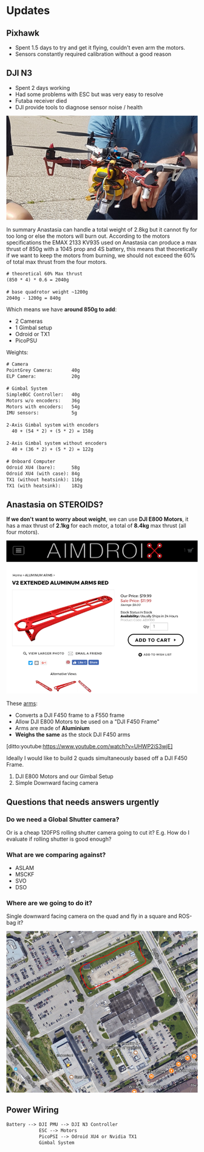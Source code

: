 # Updates

## Pixhawk

- Spent 1.5 days to try and get it flying, couldn't even arm the motors.
- Sensors constantly required calibration without a good reason


## DJI N3

- Spent 2 days working
- Had some problems with ESC but was very easy to resolve
- Futaba receiver died
- DJI provide tools to diagnose sensor noise / health

![Weight Test](images/weight_test.png)

In summary Anastasia can handle a total weight of 2.8kg but it cannot fly
for too long or else the motors will burn out. According to the motors
specifications the EMAX 2133 KV935 used on Anastasia can produce a max
thrust of 850g with a 1045 prop and 4S battery, this means that
theoretically if we want to keep the motors from burning, we should not
exceed the 60% of total max thrust from the four motors.

    # theoretical 60% Max thrust
    (850 * 4) * 0.6 = 2040g

    # base quadrotor weight ~1200g
    2040g - 1200g = 840g

Which means we have **around 850g to add**:

- 2 Cameras
- 1 Gimbal setup
- Odroid or TX1
- PicoPSU

Weights:

    # Camera
    PointGrey Camera:       40g
    ELP Camera:             20g

    # Gimbal System
    SimpleBGC Controller:   40g
    Motors w/o encoders:    36g
    Motors with encoders:   54g
    IMU sensors:            5g

    2-Axis Gimbal system with encoders
      40 + (54 * 2) + (5 * 2) = 158g

    2-Axis Gimbal system without encoders
      40 + (36 * 2) + (5 * 2) = 122g

    # Onboard Computer
    Odroid XU4 (bare):      58g
    Odroid XU4 (with case): 84g
    TX1 (without heatsink): 116g
    TX1 (with heatsink):    182g


## Anastasia on STEROIDS?

**If we don't want to worry about weight**, we can use **DJI E800 Motors**, it
has a max thrust of **2.1kg** for each motor, a total of **8.4kg** max thrust
(all four motors).

![F450 Arm Extensions](images/aimdroix_f450_extensions.png)

These [arms](http://store.aimdroix.com/product-p/adx100.htm):

- Converts a DJI F450 frame to a F550 frame
- Allow DJI E800 Motors to be used on a "DJI F450 Frame"
- Arms are made of **Aluminium**
- **Weighs the same** as the stock DJI F450 arms

[ditto:youtube:https://www.youtube.com/watch?v=UHWP2iS3wjE]


Ideally I would like to build 2 quads simultaneously based off a DJI F450 Frame.

1. DJI E800 Motors and our Gimbal Setup
2. Simple Downward facing camera



## Questions that needs answers **urgently**

### Do we need a Global Shutter camera?

Or is a cheap 120FPS rolling shutter camera going to cut it?
E.g. How do I evaluate if rolling shutter is good enough?

### What are we comparing against?

- ASLAM
- MSCKF
- SVO
- DSO


### Where are we going to do it?

Single downward facing camera on the quad and fly in  a square and ROS-bag it?

![E5 Car Park](images/e5-carpark.png)



## Power Wiring

    Battery --> DJI PMU --> DJI N3 Controller
                ESC --> Motors
                PicoPSI --> Odroid XU4 or Nvidia TX1
                Gimbal System
